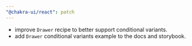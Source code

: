 ```yaml
---
"@chakra-ui/react": patch
---
```


- improve `Drawer` recipe to better support conditional variants.
- add `Drawer` conditional variants example to the docs and storybook.
